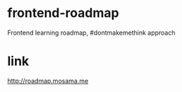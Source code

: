 # frontend-roadmap
Frontend learning roadmap, #dontmakemethink approach

# link
http://roadmap.mosama.me
